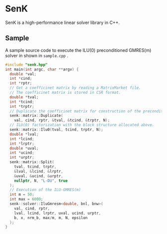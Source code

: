 # SenK

SenK is a high-performance linear solver library in C++. 

## Sample

A sample source code to execute the ILU(0) preconditioned GMRES(m) solver in shown in `sample.cpp` .

```c++
#include "senk.hpp"
int main(int argc, char **argv) {
  double *val;
  int *cind;
  int *rptr;
  // Get a coefficinet matrix by reading a MatrixMarket file.
  // The coefficinet matrix is stored in CSR format.
  double *tval;
  int *tcind;
  int *trptr;
  // Duplicate the coefficinet matrix for construction of the preconditioner.
  senk::matrix::Duplicate(
    val, cind, rptr, &tval, &tcind, &trptr, N);
  // ILU(0) factorization with the block structure allocated above.
  senk::matrix::Ilu0(tval, tcind, trptr, N);
  double *lval;
  int *lcind;
  int *lrptr;
  double *uval;
  int *ucind;
  int *urptr;
  senk::matrix::Split(
    tval, tcind, trptr,
    &lval, &lcind, &lrptr,
    &uval, &ucind, &urptr,
    nullptr, N, "L-DU", true
  );
  // Execution of the ILU-GMRES(m)
  int m = 50;
  int max = 6000;
  senk::solver::IluGmresm<double, bnl, bnw>(
    val, cind, rptr,
    lval, lcind, lrptr, uval, ucind, urptr,
    b, x, nrm_b, max/m, m, N, epsilon
  );
}
```

